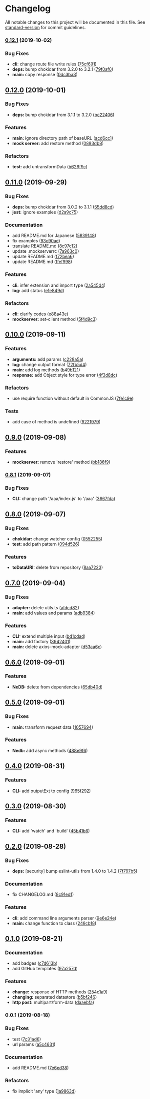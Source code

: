 # Changelog

All notable changes to this project will be documented in this file. See [standard-version](https://github.com/conventional-changelog/standard-version) for commit guidelines.

### [0.12.1](https://github.com/m-mitsuhide/axios-mock-server/compare/v0.12.0...v0.12.1) (2019-10-02)


### Bug Fixes

* **cli:** change route file write rules ([75cf691](https://github.com/m-mitsuhide/axios-mock-server/commit/75cf691))
* **deps:** bump chokidar from 3.2.0 to 3.2.1 ([79f0af0](https://github.com/m-mitsuhide/axios-mock-server/commit/79f0af0))
* **main:** copy response ([0dc3ba3](https://github.com/m-mitsuhide/axios-mock-server/commit/0dc3ba3))

## [0.12.0](https://github.com/m-mitsuhide/axios-mock-server/compare/v0.11.0...v0.12.0) (2019-10-01)


### Bug Fixes

* **deps:** bump chokidar from 3.1.1 to 3.2.0 ([bc22406](https://github.com/m-mitsuhide/axios-mock-server/commit/bc22406))


### Features

* **main:** ignore directory path of baseURL ([acd6cc1](https://github.com/m-mitsuhide/axios-mock-server/commit/acd6cc1))
* **mock server:** add restore method ([0883db8](https://github.com/m-mitsuhide/axios-mock-server/commit/0883db8))


### Refactors

* **test:** add untransformData ([b626f9c](https://github.com/m-mitsuhide/axios-mock-server/commit/b626f9c))

## [0.11.0](https://github.com/m-mitsuhide/axios-mock-server/compare/v0.10.0...v0.11.0) (2019-09-29)


### Bug Fixes

* **deps:** bump chokidar from 3.0.2 to 3.1.1 ([55dd8cd](https://github.com/m-mitsuhide/axios-mock-server/commit/55dd8cd))
* **jest:** ignore examples ([d2a9c75](https://github.com/m-mitsuhide/axios-mock-server/commit/d2a9c75))


### Documentation

* add README.md for Japanese ([5839148](https://github.com/m-mitsuhide/axios-mock-server/commit/5839148))
* fix examples ([93c90ae](https://github.com/m-mitsuhide/axios-mock-server/commit/93c90ae))
* translate README.md ([8c97c12](https://github.com/m-mitsuhide/axios-mock-server/commit/8c97c12))
* update .mockserverrc ([7a963c0](https://github.com/m-mitsuhide/axios-mock-server/commit/7a963c0))
* update README.md ([f72bea6](https://github.com/m-mitsuhide/axios-mock-server/commit/f72bea6))
* update README.md ([ffef998](https://github.com/m-mitsuhide/axios-mock-server/commit/ffef998))


### Features

* **cli:** infer extension and import type ([2a545d4](https://github.com/m-mitsuhide/axios-mock-server/commit/2a545d4))
* **log:** add status ([e1e849d](https://github.com/m-mitsuhide/axios-mock-server/commit/e1e849d))


### Refactors

* **cli:** clarify codes ([e88a43e](https://github.com/m-mitsuhide/axios-mock-server/commit/e88a43e))
* **mockserver:** set-client method ([5f4d9c3](https://github.com/m-mitsuhide/axios-mock-server/commit/5f4d9c3))

## [0.10.0](https://github.com/m-mitsuhide/axios-mock-server/compare/v0.9.0...v0.10.0) (2019-09-11)


### Features

* **arguments:** add params ([c228a5a](https://github.com/m-mitsuhide/axios-mock-server/commit/c228a5a))
* **log:** change output format ([72fb5d4](https://github.com/m-mitsuhide/axios-mock-server/commit/72fb5d4))
* **main:** add log methods ([b49b121](https://github.com/m-mitsuhide/axios-mock-server/commit/b49b121))
* **response:** add Object style for type error ([4f3d8dc](https://github.com/m-mitsuhide/axios-mock-server/commit/4f3d8dc))


### Refactors

* use require function without default in CommonJS ([7fe1c9e](https://github.com/m-mitsuhide/axios-mock-server/commit/7fe1c9e))


### Tests

* add case of method is undefined ([9221979](https://github.com/m-mitsuhide/axios-mock-server/commit/9221979))

## [0.9.0](https://github.com/m-mitsuhide/axios-mock-server/compare/v0.8.1...v0.9.0) (2019-09-08)


### Features

* **mockserver:** remove 'restore' method ([bb186f9](https://github.com/m-mitsuhide/axios-mock-server/commit/bb186f9))

### [0.8.1](https://github.com/m-mitsuhide/axios-mock-server/compare/v0.8.0...v0.8.1) (2019-09-07)


### Bug Fixes

* **CLI:** change path '/aaa/index.js' to '/aaa' ([3667fda](https://github.com/m-mitsuhide/axios-mock-server/commit/3667fda))

## [0.8.0](https://github.com/m-mitsuhide/axios-mock-server/compare/v0.7.0...v0.8.0) (2019-09-07)


### Bug Fixes

* **chokidar:** change watcher config ([0552255](https://github.com/m-mitsuhide/axios-mock-server/commit/0552255))
* **test:** add path pattern ([094d526](https://github.com/m-mitsuhide/axios-mock-server/commit/094d526))


### Features

* **toDataURI:** delete from repository ([8aa7223](https://github.com/m-mitsuhide/axios-mock-server/commit/8aa7223))

## [0.7.0](https://github.com/m-mitsuhide/axios-mock-server/compare/v0.6.0...v0.7.0) (2019-09-04)


### Bug Fixes

* **adapter:** delete utils.ts ([afdcd82](https://github.com/m-mitsuhide/axios-mock-server/commit/afdcd82))
* **main:** add values and params ([adb9384](https://github.com/m-mitsuhide/axios-mock-server/commit/adb9384))


### Features

* **CLI:** extend multiple input ([bd1cdad](https://github.com/m-mitsuhide/axios-mock-server/commit/bd1cdad))
* **main:** add factory ([3942401](https://github.com/m-mitsuhide/axios-mock-server/commit/3942401))
* **main:** delete axios-mock-adapter ([d53aa6c](https://github.com/m-mitsuhide/axios-mock-server/commit/d53aa6c))

## [0.6.0](https://github.com/m-mitsuhide/axios-mock-server/compare/v0.5.0...v0.6.0) (2019-09-01)


### Features

* **NeDB:** delete from dependencies ([65db40d](https://github.com/m-mitsuhide/axios-mock-server/commit/65db40d))

## [0.5.0](https://github.com/m-mitsuhide/axios-mock-server/compare/v0.4.0...v0.5.0) (2019-09-01)


### Bug Fixes

* **main:** transform request data ([1057694](https://github.com/m-mitsuhide/axios-mock-server/commit/1057694))


### Features

* **Nedb:** add async methods ([488e9f6](https://github.com/m-mitsuhide/axios-mock-server/commit/488e9f6))

## [0.4.0](https://github.com/m-mitsuhide/axios-mock-server/compare/v0.3.0...v0.4.0) (2019-08-31)


### Features

* **CLI:** add outputExt to config ([965f292](https://github.com/m-mitsuhide/axios-mock-server/commit/965f292))

## [0.3.0](https://github.com/m-mitsuhide/axios-mock-server/compare/v0.2.0...v0.3.0) (2019-08-30)


### Features

* **CLI:** add 'watch' and 'build' ([45b41b6](https://github.com/m-mitsuhide/axios-mock-server/commit/45b41b6))

## [0.2.0](https://github.com/m-mitsuhide/axios-mock-server/compare/v0.1.0...v0.2.0) (2019-08-28)


### Bug Fixes

* **deps:** [security] bump eslint-utils from 1.4.0 to 1.4.2 ([7f797b5](https://github.com/m-mitsuhide/axios-mock-server/commit/7f797b5))


### Documentation

* fix CHANGELOG.md ([8c91ed1](https://github.com/m-mitsuhide/axios-mock-server/commit/8c91ed1))


### Features

* **cli:** add command line arguments parser ([9e6e24e](https://github.com/m-mitsuhide/axios-mock-server/commit/9e6e24e))
* **main:** change function to class ([248cb18](https://github.com/m-mitsuhide/axios-mock-server/commit/248cb18))

## [0.1.0](https://github.com/m-mitsuhide/axios-mock-server/compare/v0.0.1...v0.1.0) (2019-08-21)


### Documentation

* add badges ([c7d613b](https://github.com/m-mitsuhide/axios-mock-server/commit/c7d613b))
* add GitHub templates ([97a257d](https://github.com/m-mitsuhide/axios-mock-server/commit/97a257d))


### Features

* **change:** response of HTTP methods ([254c1a9](https://github.com/m-mitsuhide/axios-mock-server/commit/254c1a9))
* **changing:** separated datastore ([b5bf246](https://github.com/m-mitsuhide/axios-mock-server/commit/b5bf246))
* **http post:** multipart/form-data ([daaebfa](https://github.com/m-mitsuhide/axios-mock-server/commit/daaebfa))

### 0.0.1 (2019-08-18)


### Bug Fixes

* test ([7c31ad6](https://github.com/m-mitsuhide/axios-mock-server/commit/7c31ad6))
* url params ([a5c4631](https://github.com/m-mitsuhide/axios-mock-server/commit/a5c4631))


### Documentation

* add README.md ([7e6ed38](https://github.com/m-mitsuhide/axios-mock-server/commit/7e6ed38))


### Refactors

* fix implicit 'any' type ([1a9863d](https://github.com/m-mitsuhide/axios-mock-server/commit/1a9863d))
